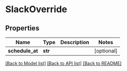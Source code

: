 # SlackOverride

## Properties
Name | Type | Description | Notes
------------ | ------------- | ------------- | -------------
**schedule_at** | **str** |  | [optional] 

[[Back to Model list]](../README.md#documentation-for-models) [[Back to API list]](../README.md#documentation-for-api-endpoints) [[Back to README]](../README.md)



